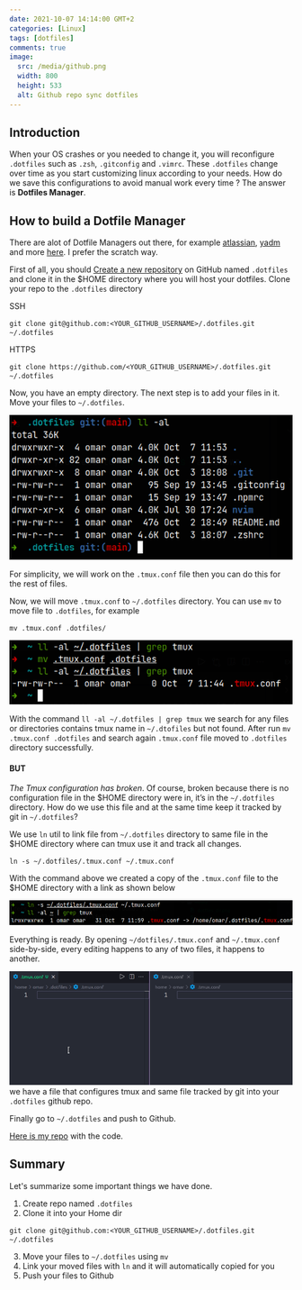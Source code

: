 ```yaml
---
date: 2021-10-07 14:14:00 GMT+2
categories: [Linux]
tags: [dotfiles]
comments: true
image:
  src: /media/github.png
  width: 800
  height: 533
  alt: Github repo sync dotfiles
---
```


## Introduction

When your OS crashes or you needed to change it, you will reconfigure `.dotfiles` such as `.zsh`, `.gitconfig` and `.vimrc`. These `.dotfiles` change over time as you start customizing linux according to your needs. How do we save this configurations to avoid manual work every time ? The answer is **Dotfiles Manager**.

## How to build a Dotfile Manager

There are alot of Dotfile Managers out there, for example [atlassian](https://www.atlassian.com/), [yadm](https://yadm.io/) and more [here](https://dotfiles.github.io/utilities/).
I prefer the scratch way.

First of all, you should [Create a new repository](https://github.com/new) on GitHub named `.dotfiles` and clone it in the $HOME directory where you will host your dotfiles. Clone your repo to the `.dotfiles` directory

SSH

```shell
git clone git@github.com:<YOUR_GITHUB_USERNAME>/.dotfiles.git ~/.dotfiles
```

HTTPS

```shell
git clone https://github.com/<YOUR_GITHUB_USERNAME>/.dotfiles.git ~/.dotfiles
```

Now, you have an empty directory. The next step is to add your files in it. Move your files to `~/.dotfiles`.

![Dotfiles Dir](/media/dotfiles_dir.png)

For simplicity, we will work on the `.tmux.conf` file then you can do this for the rest of files.

Now, we will move `.tmux.conf` to `~/.dotfiles` directory. You can use `mv` to move file to `.dotfiles`, for example

```shell
mv .tmux.conf .dotfiles/
```

![mv](/media/mv.png)

With the command `ll -al ~/.dotfiles | grep tmux` we search for any files or directories contains tmux name in `~/.dtofiles` but not found. After run `mv .tmux.conf .dotfiles` and search again `.tmux.conf` file moved to `.dotfiles` directory successfully.

#### **BUT**

_The Tmux configuration has broken_. Of course, broken because there is no configuration file in the $HOME directory were in, it’s in the `~/.dotfiles` directory. How do we use this file and at the same time keep it tracked by git in `~/.dotfiles`?

We use `ln` util to link file from `~/.dotfiles` directory to same file in the $HOME directory where can tmux use it and track all changes.

```shell
ln -s ~/.dotfiles/.tmux.conf ~/.tmux.conf
```

With the command above we created a copy of the `.tmux.conf` file to the $HOME directory with a link as shown below

![Link betweem files](/media/linking_file.png)

Everything is ready. By opening `~/dotfiles/.tmux.conf` and `~/.tmux.conf` side-by-side, every editing happens to any of two files, it happens to another.

![Tracking](/media/tracking.gif)
we have a file that configures tmux and same file tracked by git into your `.dotfiles` github repo.

Finally go to `~/.dotfiles` and push to Github.

[Here is my repo](https://github.com/omarelweshy/.dotfiles) with the code.

## Summary

Let's summarize some important things we have done.

1. Create repo named `.dotfiles`
2. Clone it into your Home dir

```shell
git clone git@github.com:<YOUR_GITHUB_USERNAME>/.dotfiles.git ~/.dotfiles
```

3. Move your files to `~/.dotfiles` using `mv`
4. Link your moved files with `ln` and it will automatically copied for you
5. Push your files to Github
